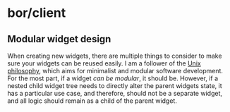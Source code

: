 # bor/client

## Modular widget design
When creating new widgets, there are multiple things to consider to make sure 
your widgets can be reused easily. I am a follower of the [Unix philosophy](https://en.wikipedia.org/wiki/Unix_philosophy), 
which aims for minimalist and modular software development. For the most part, if a widget *can be modular*, it should be.
However, if a nested child widget tree needs to directly alter the parent widgets state, it has a particular use case, and 
therefore, should not be a separate widget, and all logic should remain as a child of the parent widget.